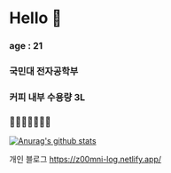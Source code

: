 # Hello 👋
### age : 21
### 국민대 전자공학부
### 커피 내부 수용량 3L
### 🤬🤬🤬🤬🤬🤬🤬

[![Anurag's github stats](https://github-readme-stats.vercel.app/api?username=junmin-Chang)](https://github.com/anuraghazra/github-readme-stats)




개인 블로그
https://z00mni-log.netlify.app/

